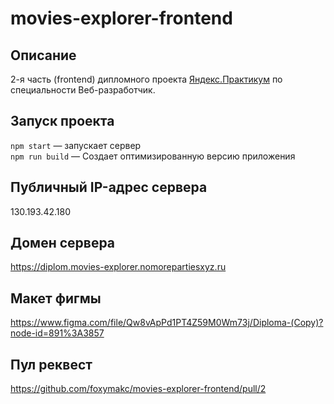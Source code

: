 # movies-explorer-frontend

## Описание

2-я часть (frontend) дипломного проекта [Яндекс.Практикум](https://praktikum.yandex.ru/)
по специальности Веб-разработчик.

## Запуск проекта

`npm start` — запускает сервер   
`npm run build` — Создает оптимизированную версию приложения

## Публичный IP-адрес сервера

130.193.42.180

## Домен сервера

https://diplom.movies-explorer.nomorepartiesxyz.ru 

## Макет фигмы 

https://www.figma.com/file/Qw8vApPd1PT4Z59M0Wm73j/Diploma-(Copy)?node-id=891%3A3857

## Пул реквест

https://github.com/foxymakc/movies-explorer-frontend/pull/2 